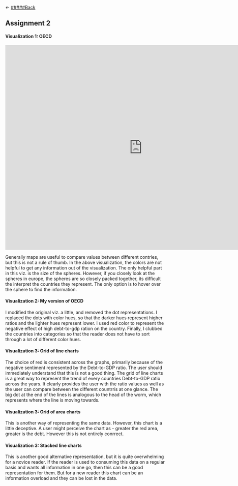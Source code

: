 <- [#####Back](/portfolio.md)

## Assignment 2

#### Visualization 1: OECD

<iframe src="https://data.oecd.org/chart/6vmV" width="860" height="645" style="border: 0" mozallowfullscreen="true" webkitallowfullscreen="true" allowfullscreen="true">
  <a href="https://data.oecd.org/chart/6vmV" target="_blank">
    OECD Chart: General government debt, Total, % of GDP, Annual, 2020
  </a>
</iframe>

Generally maps are useful to compare values between different contries, but this is not a rule of thumb. In the above visualization, the colors are not helpful to get any information out of the visualization. The only helpful part in this viz. is the size of the spheres. However, if you closely look at the spheres in europe, the spheres are so closely packed together, its difficult the interpret the countries they represent. The only option is to hover over the sphere to find the information. 

#### Visualization 2: My version of OECD

<div class="flourish-embed flourish-map" data-src="visualisation/7682280"><script src="https://public.flourish.studio/resources/embed.js"></script></div>

I modified the original viz. a little, and removed the dot representations. I replaced the dots with color hues, so that the darker hues represent higher ratios and the lighter hues represent lower. I used red color to represent the negative effect of high debt-to-gdp ration on the country. Finally, I clubbed the countries into categories so that the reader does not have to sort through a lot of different color hues. 

#### Visualization 3: Grid of line charts

<div class="flourish-embed flourish-chart" data-src="visualisation/7678104"><script src="https://public.flourish.studio/resources/embed.js"></script></div>

The choice of red is consistent across the graphs, primarily because of the negative sentiment represented by the Debt-to-GDP ratio. The user should immediately understand that this is not a good thing. The grid of line charts is a great way to represent the trend of every countries Debt-to-GDP ratio across the years. It clearly provides the user with the ratio values as well as the user can compare between the different countrris at one glance. The big dot at the end of the lines is analogous to the head of the worm, which represents where the line is moving towards.

#### Visualization 3: Grid of area charts

<div class="flourish-embed flourish-chart" data-src="visualisation/7682413"><script src="https://public.flourish.studio/resources/embed.js"></script></div>

This is another way of representing the same data. However, this chart is a little deceptive. A user might perceive the chart as - greater the red area, greater is the debt. However this is not entirely conrrect.

#### Visualization 3: Stacked line charts

<div class="flourish-embed flourish-chart" data-src="visualisation/7688791"><script src="https://public.flourish.studio/resources/embed.js"></script></div>

This is another good alternative representation, but it is quite overwhelming for a novice reader. If the reader is used to consuming this data on a regular basis and wants all information in one go, then this can be a good representation for them. But for a new reader this chart can be an information overload and they can be lost in the data. 
